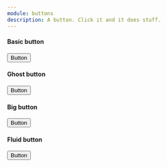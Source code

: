 ```yaml
---
module: buttons
description: A button. Click it and it does stuff.
---
```


#### Basic button
<Example>
  <Button>Button</Button>
</Example>

#### Ghost button
<Example>
  <Button ghost>Button</Button>
</Example>

#### Big button
<Example>
  <Button big>Button</Button>
</Example>

#### Fluid button
<Example>
  <Button fluid>Button</Button>
</Example>
